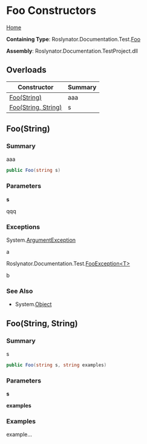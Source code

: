 # Foo Constructors

[Home](../../../../../README.md#_top)

**Containing Type**: Roslynator\.Documentation\.Test\.[Foo](../README.md#_top)

**Assembly**: Roslynator\.Documentation\.TestProject\.dll

## Overloads

| Constructor | Summary |
| ----------- | ------- |
| [Foo(String)](#Roslynator_Documentation_Test_Foo__ctor_System_String_) | aaa |
| [Foo(String, String)](#Roslynator_Documentation_Test_Foo__ctor_System_String_System_String_) | s |

## Foo\(String\) <a name="Roslynator_Documentation_Test_Foo__ctor_System_String_"></a>

### Summary

aaa

```csharp
public Foo(string s)
```

### Parameters

**s**

qqq

### Exceptions

System\.[ArgumentException](https://docs.microsoft.com/en-us/dotnet/api/system.argumentexception)

a

Roslynator\.Documentation\.Test\.[FooException\<T>](../../FooException-1/README.md#_top)

b

### See Also

* System\.[Object](https://docs.microsoft.com/en-us/dotnet/api/system.object)

## Foo\(String, String\) <a name="Roslynator_Documentation_Test_Foo__ctor_System_String_System_String_"></a>

### Summary

s

```csharp
public Foo(string s, string examples)
```

### Parameters

**s**

**examples**

### Examples

example\.\.\.